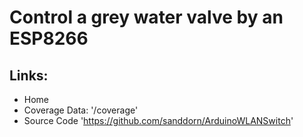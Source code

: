 # Control a grey water valve by an ESP8266
## Links:
* Home
* Coverage Data: '/coverage'
* Source Code 'https://github.com/sanddorn/ArduinoWLANSwitch'
